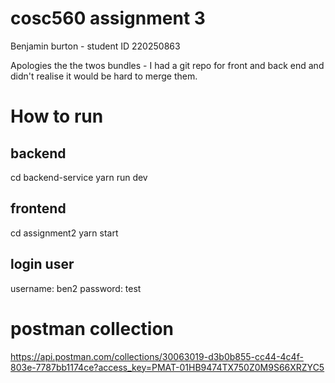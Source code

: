 # cosc560 assignment 3

Benjamin burton - student ID 220250863

Apologies the the twos bundles - I had a git repo
for front and back end and didn't realise it would be
hard to merge them.

# How to run

## backend

cd backend-service
yarn run dev

## frontend

cd assignment2
yarn start

## login user

username: ben2
password: test

# postman collection

https://api.postman.com/collections/30063019-d3b0b855-cc44-4c4f-803e-7787bb1174ce?access_key=PMAT-01HB9474TX750Z0M9S66XRZYC5
